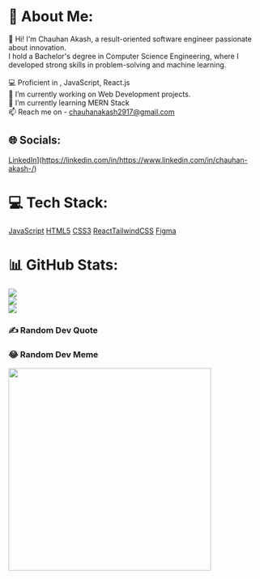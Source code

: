 # 💫 About Me:
👋 Hi! I'm Chauhan Akash, a result-oriented software engineer passionate about innovation. <br>   I hold a Bachelor's degree in Computer Science Engineering, where I developed strong skills in problem-solving and machine learning.<br><br>💻 Proficient in , JavaScript, React.js<br>🔭 I’m currently working on Web Development projects.<br>🌱 I’m currently learning MERN Stack<br>📫 Reach me on - chauhanakash2917@gmail.com


## 🌐 Socials:
[LinkedIn](https://img.shields.io/badge/LinkedIn-%230077B5.svg?logo=linkedin&logoColor=white)](https://linkedin.com/in/https://www.linkedin.com/in/chauhan-akash-/) 

# 💻 Tech Stack:
[JavaScript](https://img.shields.io/badge/javascript-%23323330.svg?style=for-the-badge&logo=javascript&logoColor=%23F7DF1E) [HTML5](https://img.shields.io/badge/html5-%23E34F26.svg?style=for-the-badge&logo=html5&logoColor=white) [CSS3](https://img.shields.io/badge/css3-%231572B6.svg?style=for-the-badge&logo=css3&logoColor=white) [React](https://img.shields.io/badge/react-%2320232a.svg?style=for-the-badge&logo=react&logoColor=%2361DAFB)[TailwindCSS](https://img.shields.io/badge/tailwindcss-%2338B2AC.svg?style=for-the-badge&logo=tailwind-css&logoColor=white) [Figma](https://img.shields.io/badge/figma-%23F24E1E.svg?style=for-the-badge&logo=figma&logoColor=white) 
# 📊 GitHub Stats:
![](https://github-readme-stats.vercel.app/api?username=ChauhanAkash2917&theme=dark&hide_border=false&include_all_commits=false&count_private=false)<br/>
![](https://github-readme-streak-stats.herokuapp.com/?user=ChauhanAkash2917&theme=dark&hide_border=false)<br/>
![](https://github-readme-stats.vercel.app/api/top-langs/?username=ChauhanAkash2917&theme=dark&hide_border=false&include_all_commits=false&count_private=false&layout=compact)
### ✍️ Random Dev Quote
[](https://quotes-github-readme.vercel.app/api?type=horizontal&theme=dark)

### 😂 Random Dev Meme
<img src='https://randommeme-five.vercel.app/' style="height: 400px;"/> 




